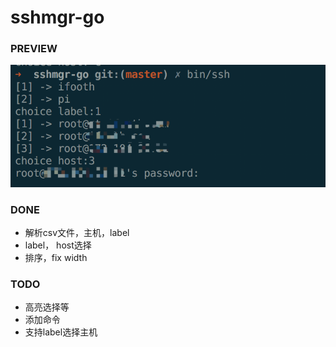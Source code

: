 # sshmgr-go

### PREVIEW
![image](https://raw.githubusercontent.com/ifooth/sshmgr-go/master/preview.png)

### DONE
- 解析csv文件，主机，label
- label， host选择
- 排序，fix width

### TODO
- 高亮选择等
- 添加命令
- 支持label选择主机
